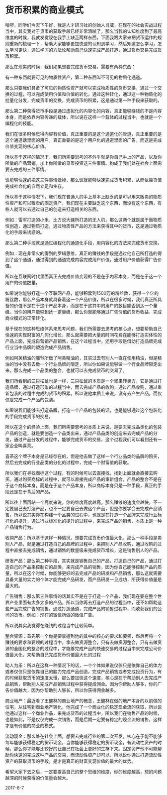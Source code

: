 # 货币积累的商业模式

哈啰，同学们今天下午好，我是人才研习社的创始人肖威，在现在的社会实战过程当中，其实我对于货币的获取手段已经非常清晰了，那么当我的认知维度到了最高维度的时候，我就发觉现在我手上缺乏两样东西，下面我跟大家来把货币运作的规则重新的梳理一下，帮助大家能够更加快速的认知到学习，然后知道怎么学习，怎么学习更快，通过学习的方法论帮助自己快速完成产品打造，通过货币交易完成货币积累。

那么在现实的时候，我们如果想要完成货币交易，需要有两种东西：

有一种东西就要可见的物质性资产，第二种东西叫不可见的物质化通道。

那么只要我们具备了可见的物质性资产就可以完成物质性的货币交换，通过一个交换的过程，可以完成使用价值和价值的转化，通过这种转化，通过这一种物质化的批量化分发，完成货币的交换，完成货币的积累，这是通过第一种手段来获取的。

那么第二种获得货币手段是通过虚拟化的内容化的内容，真正能够赚钱的不是内容本身，而是依靠内容传递的载体，所以说在这样一个载体的过程当中，也就是一个编程化的技能。

我们在很多时候觉得内容有价值，真正重要的是这个通道化的管道，真正重要的是这个通道话里面的用户，真正重要的是这个用户化的通道里面的广告，而这是完成价值变现的核心价值。

所以基于这样的情况下，我们所需要思考的不外乎就是你自己手上的产品，以及你所做的产品营销，加上你所做的货币投资这三件事情。构成了我们处在社会上面需要去完成的三件事情。

谁能够快速的把这三件事情做掉，那么谁就能够快速完成货币积累，从而依靠货值完成社会化的自然立足和生存。

所以基于这种情况下，我们现在普通人的手上基本上缺乏的是可以用来贩卖的物质性资产和可以贩卖的固定资产，我们现在主要缺乏这个东西，而没有这个东西，有些人就可以去通过自己的创造来打造相关的东西。

例如：雷军打造的小米，比方说大疆所打造的无人机，那么这两个就是属于而物质性创造，通过物质打造，通过物质性产品的方法来获得其中的货币，这是通过物质化的手段来诱惑的。

那么第二种手段就是通过编程化的通道化手段，用内容化的方法来完成货币交换。

例如：现在非常火的得到的罗辑思维，真正的赚钱的手段是通过他自己所打造的得到了这个通道，通过得到的通道完成内容完成用户价值，通过用户价值获得广告价值。

所以在互联网时代里面真正去完成价值变现的不是在于内容本身，而是在于这一个用户的价值数量。

如果说你能够打造一个互联网产品，能够积累到1500万的粉丝数，获得一个亿的粉丝数，那么产品本身就具备着这一个产品价值，所以在很多时候，我们真正所具备的价值不是在于这个产品本身，而是在于这其中的用户的数目能否到达一个量级。当你的用户能够到达一定量级，那么你就能够通过广告价值的货币收益，完成商业模式的正常转化。

基于现在的这种思维体系来思考问题，我们所需要去思考的核心点，想要帮助自己快速的实现财富的几何化增长，那么就需要把大量的时间花费在能够打造实体性的产品上面，完成自营销产品销售，在这个过程当中，还用手段是借助打造品牌完成行业当中品牌的塑造完成产品销售。

例如阿芙精油的雕爷所做了阿芙精油的，其实过去有别人一直在使用精油，但是精油的当中没有去做一个行业品牌的限定，所以你如果说能够做一个行业品牌限定出来，那么完成一个品类的整合，也就可以去完成货币的交易了。

我们所看到的三只松鼠也是一样，三只松鼠的本质是一个坚果转卖方，它是通过打造品牌，通过打造形象的过程当中，而去完成产品的收购，通过产品收购，通过重新包装的过程中完成的货币的积累。所以说他本质上来说，没有去产生产品，而仅仅是完成一个产品的包装。

如果说我们能够去打造品牌，打造一个产品的包装的话，也是能够通过这个包装化的手段完成货币的交易。

所以在这个的经验上面，我们所需要思考的本质上来说，是要去完成品类化的包装产品的创造，就是要创造一个品类出来，通过产品品类的创造来去完成产品的分发，通过产品分发的过程中，能够完成货币的交易，这个过程我们可以看到还有一家企业叫喜茶。

喜茶这个牌子本身是已经存在的，但是他去做了这样一个行业品类的品牌的购买，然后去完成的行业品类的分化的过程中，完成一个财富值的获取。

所以我们在寻找商标这个过程，有的时候可以去直接找，找到上面就会直接去购买。通过购买商标的过程中，就可以直接完成产品的重新组合，产品的整合不是在于这个商标本身，而是在于这个产品本身，所以商标本身只是一种手段，真正的手段还是在于背后的产品。

所以往上面再站一个高度来说，你的维度高度越高，那么赚钱的速度会越快，不一定要自己去打造产品，也不一定要自己去做这个产品，但是你要学会去完成产品销售，所以说其实你在构建一个品类的过程中，也就是在打造一个品牌来完成行业标杆化的提升，通过行业标准化的提升的过程中，来完成产品的销售，本质上是一种产品销售行为。

收购产品：所以基于这样一种情况，想要完成货币价值最大化，那么一种手段是卖别人产品，就是通过打造自己的品牌的过程中，来把别人产品收购，通过收购的过程中直接去完成销售，通过销售的数量级来完成货币增长，这是销售别人的产品。

研发产品：那么第二种手段，其实就是销售自己的产品，打造自己的产品，通过打造自己的产品来控制它的品类，来完成产品的销售，因为你自己能够控制产品的质量，所以在这个时候，你能够更好的去完成产品的研发和产品销售，那么这就需要具备大量的实力的个体才能完成产品研发，而产品研发一旦成功，所获得价值量是最大的。

广告销售：那么第三件事情的话其实不是在于打造一个产品，我们现在要在整个世界产业里面有太多太多的产品，所以当你再去打造产品的过程当中，还不如帮助这些产品完成广告的销售。通过打造通道，完成产品的销售过程中，而收获我们的公司的货币。例如：现在的微信所做的微信广告。

所以说其实我觉得在赚钱的过程当中比较简单。

整合资源：首先第一个你是要掌握到他的其中的核心的要求和要领，然后再将一个赚钱的要求和要领的过程当中，拿去做资源整合，只有去做资源整合，只有去做资源的全国化的整合的过程中，才能够完成产品的快速交易的过程当中来完成公司价值最大化，来帮助自己完成货币价值最大化的过程

助人为乐：所以在这样一种情况下的话，一个个体如果说仅仅只是依靠自己的体力或者仅仅只是依靠自己的脑力完成产品创造，完成产品销售或者完成投资行为，有的时候获取货币的速度太慢，那么要加快这个速度，核心是在于帮助别人去完成产品销售，帮助别人完成产品销售过程中获得提成佣金。因为你帮助人够多，你的广告价值越大，因为你帮助别人够长，所以你获得佣金越多。

商业地产：最近看了王健林的商业地产的概念，王健林在做的地产本身的以前做的住宅，从住宅到商业地产转化，他完成了一个商业化的稳定现金流的获取，所以说他通过这样一个商业作品，来完成货币的过程当中，所以我们在销售产品的时候，也是如此，不是仅仅完成一次销售，而是后期一定要有稳定的现金流的销售，这样才是有价值的商业的模式。

流动现金：那么处在社会上面，想要去完成行业的第二次开发，核心在于能不能够每年能够获得稳定的货币现金，当你能够获得稳定的货币现金，有流动性资产的时候，那么你才能够比较好的让自己在社会上更好的生存下来。固定资产他不可能帮助你快速的完成这种产品的交易，而流动性资产却可以，所以说你通过打造流动性资产的获取货币的手段，是才是真正的财富变现价值的最大的优势。

希望大家下去之后，一定要提高自己的整个思维的维度，你的维度越高，想的问题越深的时候获得的价值量会越大。

2017-6-7
